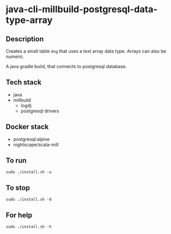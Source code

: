 # java-cli-millbuild-postgresql-data-type-array

## Description
Creates a small table `dog` that uses
a text array data type. Arrays can also be
numeric.

A java gradle build, that connects to postgresql database.

## Tech stack
- java
- millbuild
  - log4j
  - postgresql drivers

## Docker stack
- postgresql:alpine
- nightscape/scala-mill

## To run
`sudo ./install.sh -u`

## To stop
`sudo ./install.sh -d`

## For help
`sudo ./install.sh -h`
